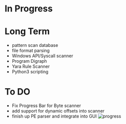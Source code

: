 # In Progress
# Long Term
- pattern scan database
- file format parsing
- Windows API/Syscall scanner
- Program Digraph
- Yara Rule Scanner
- Python3 scripting

# To DO
- Fix Progress Bar for Byte scanner
- add support for dynamic offsets into scanner
- finish up PE parser and integrate into GUI
![progress](https://github.com/ColeStrickler/BetterThanHex/assets/82488869/be8f0914-bf2a-4475-b90a-b6c9225ea270)
